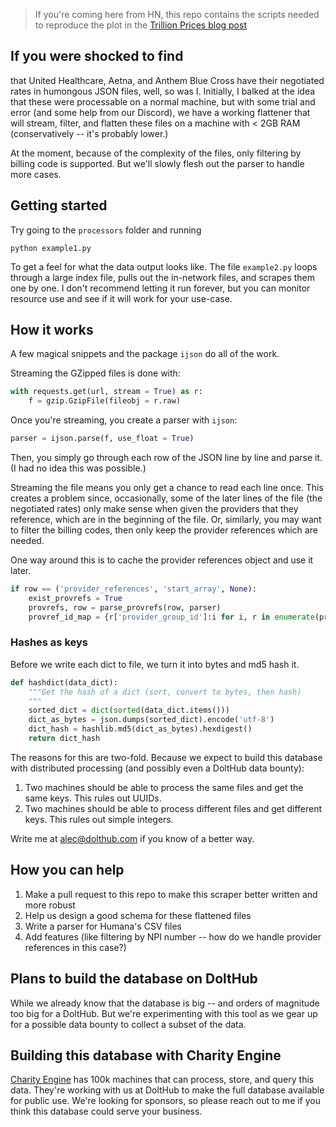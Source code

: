 > If you're coming here from HN, this repo contains the scripts needed to reproduce the plot in the [Trillion Prices blog post](https://www.dolthub.com/blog/2022-09-02-a-trillion-prices/)

## If you were shocked to find
that United Healthcare, Aetna, and Anthem Blue Cross have their negotiated rates in humongous JSON files, well, so was I. Initially, I balked at the idea that these were processable on a normal machine, but with some trial and error (and some help from our Discord), we have a working flattener that will stream, filter, and flatten these files on a machine with < 2GB RAM (conservatively -- it's probably lower.)

At the moment, because of the complexity of the files, only filtering by billing code is supported. But we'll slowly flesh out the parser to handle more cases.

## Getting started
Try going to the `processors` folder and running

```
python example1.py
```

To get a feel for what the data output looks like. The file `example2.py` loops through a large index file, pulls out the in-network files, and scrapes them one by one. I don't recommend letting it run forever, but you can monitor resource use and see if it will work for your use-case.

## How it works
A few magical snippets and the package `ijson` do all of the work.

Streaming the GZipped files is done with:

```py
with requests.get(url, stream = True) as r:
	f = gzip.GzipFile(fileobj = r.raw)
```

Once you're streaming, you create a parser with `ijson`:

```py
parser = ijson.parse(f, use_float = True)
```

Then, you simply go through each row of the JSON line by line and parse it. (I had no idea this was possible.)

Streaming the file means you only get a chance to read each line once. This creates a problem since, occasionally, some of the later lines of the file (the negotiated rates) only make sense when given the providers that they reference, which are in the beginning of the file. Or, similarly, you may want to filter the billing codes, then only keep the provider references which are needed.

One way around this is to cache the provider references object and use it later.

```py
if row == ('provider_references', 'start_array', None):
	exist_provrefs = True
	provrefs, row = parse_provrefs(row, parser)
	provref_id_map = {r['provider_group_id']:i for i, r in enumerate(provrefs)}
```

### Hashes as keys

Before we write each dict to file, we turn it into bytes and md5 hash it.

```py
def hashdict(data_dict):
	"""Get the hash of a dict (sort, convert to bytes, then hash)
	"""
	sorted_dict = dict(sorted(data_dict.items()))
	dict_as_bytes = json.dumps(sorted_dict).encode('utf-8')
	dict_hash = hashlib.md5(dict_as_bytes).hexdigest()
	return dict_hash
```

The reasons for this are two-fold. Because we expect to build this database with distributed processing (and possibly even a DoltHub data bounty):

1. Two machines should be able to process the same files and get the same keys. This rules out UUIDs.
2. Two machines should be able to process different files and get different keys. This rules out simple integers.

Write me at alec@dolthub.com if you know of a better way.

## How you can help

1. Make a pull request to this repo to make this scraper better written and more robust
2. Help us design a good schema for these flattened files
3. Write a parser for Humana's CSV files
4. Add features (like filtering by NPI number -- how do we handle provider references in this case?)

## Plans to build the database on DoltHub

While we already know that the database is big -- and orders of magnitude too big for a DoltHub. But we're experimenting with this tool as we gear up for a possible data bounty to collect a subset of the data.

## Building this database with Charity Engine

[Charity Engine](https://charityengine.net/) has 100k machines that can process, store, and query this data. They're working with us at DoltHub to make the full database available for public use. We're looking for sponsors, so please reach out to me if you think this database could serve your business.